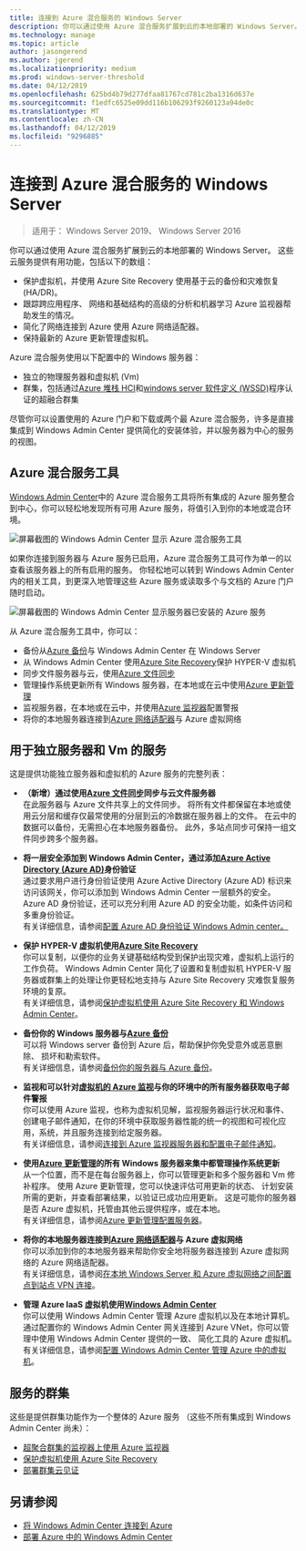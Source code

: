 ```yaml
---
title: 连接到 Azure 混合服务的 Windows Server
description: 你可以通过使用 Azure 混合服务扩展到云的本地部署的 Windows Server。
ms.technology: manage
ms.topic: article
author: jasongerend
ms.author: jgerend
ms.localizationpriority: medium
ms.prod: windows-server-threshold
ms.date: 04/12/2019
ms.openlocfilehash: 625bd4b79d277dfaa81767cd781c2ba1316d637e
ms.sourcegitcommit: f1edfc6525e09dd116b106293f9260123a94de0c
ms.translationtype: MT
ms.contentlocale: zh-CN
ms.lasthandoff: 04/12/2019
ms.locfileid: "9296885"
---
```

# 连接到 Azure 混合服务的 Windows Server

>适用于： Windows Server 2019、 Windows Server 2016

你可以通过使用 Azure 混合服务扩展到云的本地部署的 Windows Server。 这些云服务提供有用功能，包括以下的数组：

- 保护虚拟机，并使用 Azure Site Recovery 使用基于云的备份和灾难恢复 (HA/DR)。 
- 跟踪跨应用程序、 网络和基础结构的高级的分析和机器学习 Azure 监视器帮助发生的情况。 
- 简化了网络连接到 Azure 使用 Azure 网络适配器。
- 保持最新的 Azure 更新管理虚拟机。

Azure 混合服务使用以下配置中的 Windows 服务器：

- 独立的物理服务器和虚拟机 (Vm)
- 群集，包括通过[Azure 堆栈 HCI](../../../azure-stack-hci/index.md)和[windows server 软件定义 (WSSD)](https://www.microsoft.com/en-us/cloud-platform/software-defined-datacenter)程序认证的超融合群集

尽管你可以设置使用的 Azure 门户和下载或两个最 Azure 混合服务，许多是直接集成到 Windows Admin Center 提供简化的安装体验，并以服务器为中心的服务的视图。

## Azure 混合服务工具

[Windows Admin Center](../understand/windows-admin-center.md)中的 Azure 混合服务工具将所有集成的 Azure 服务整合到中心，你可以轻松地发现所有可用 Azure 服务，将值引入到你的本地或混合环境。 

![屏幕截图的 Windows Admin Center 显示 Azure 混合服务工具](../media/azure-services/ahs-discover.png)

如果你连接到服务器与 Azure 服务已启用，Azure 混合服务工具可作为单一的以查看该服务器上的所有启用的服务。 你轻松地可以转到 Windows Admin Center 内的相关工具，到更深入地管理这些 Azure 服务或读取多个与文档的 Azure 门户随时启动。 

![屏幕截图的 Windows Admin Center 显示服务器已安装的 Azure 服务](../media/azure-services/ahs-dayN.png)

从 Azure 混合服务工具中，你可以：
- 备份从[Azure 备份](azure-backup.md)与 Windows Admin Center 在 Windows Server
- 从 Windows Admin Center 使用[Azure Site Recovery](azure-site-recovery.md)保护 HYPER-V 虚拟机
- 同步文件服务器与云，使用[Azure 文件同步](azure-file-sync.md)
- 管理操作系统更新所有 Windows 服务器，在本地或在云中使用[Azure 更新管理](azure-update-management.md)
- 监视服务器，在本地或在云中，并使用[Azure 监视器](azure-monitor.md)配置警报
- 将你的本地服务器连接到[Azure 网络适配器](https://aka.ms/WACNetworkAdapter)与 Azure 虚拟网络

## 用于独立服务器和 Vm 的服务

这是提供功能独立服务器和虚拟机的 Azure 服务的完整列表：

- **（新增）通过使用[Azure 文件同步](https://aka.ms/afs)同步与云文件服务器**  
在此服务器与 Azure 文件共享上的文件同步。 将所有文件都保留在本地或使用云分层和缓存仅最常使用的分层到云的冷数据在服务器上的文件。 在云中的数据可以备份，无需担心在本地服务器备份。 此外，多站点同步可保持一组文件同步跨多个服务器。

- **将一层安全添加到 Windows Admin Center，通过添加[Azure Active Directory (Azure AD)](https://azure.microsoft.com/services/active-directory/)身份验证**  
通过要求用户进行身份验证使用 Azure Active Directory (Azure AD) 标识来访问该网关，你可以添加到 Windows Admin Center 一层额外的安全。 Azure AD 身份验证，还可以充分利用 Azure AD 的安全功能，如条件访问和多重身份验证。  
有关详细信息，请参阅[配置 Azure AD 身份验证 Windows Admin center。](../configure/user-access-control.md#azure-active-directory)  

- **保护 HYPER-V 虚拟机使用[Azure Site Recovery](https://docs.microsoft.com/azure/site-recovery/site-recovery-overview)**  
你可以复制，以便你的业务关键基础结构受到保护出现灾难，虚拟机上运行的工作负荷。 Windows Admin Center 简化了设置和复制虚拟机 HYPER-V 服务器或群集上的处理让你更轻松地支持与 Azure Site Recovery 灾难恢复服务环境的复原。  
有关详细信息，请参阅[保护虚拟机使用 Azure Site Recovery 和 Windows Admin Center](azure-site-recovery.md)。

- **备份你的 Windows 服务器与[Azure 备份](https://docs.microsoft.com/azure/backup/backup-overview)**  
可以将 Windows server 备份到 Azure 后，帮助保护你免受意外或恶意删除、 损坏和勒索软件。  
有关详细信息，请参阅[备份你的服务器与 Azure 备份](azure-backup.md)。

- **监视和可以针对[虚拟机的 Azure 监视](https://docs.microsoft.com/azure/azure-monitor/insights/vminsights-overview)与你的环境中的所有服务器获取电子邮件警报**  
你可以使用 Azure 监视，也称为虚拟机见解，监视服务器运行状况和事件、 创建电子邮件通知，在你的环境中获取服务器性能的统一的视图和可视化应用，系统，并且服务连接到给定服务器。  
有关详细信息，请参阅[连接到 Azure 监视器服务器和配置电子邮件通知](azure-monitor.md)。

- **使用[Azure 更新管理](https://docs.microsoft.com/azure/automation/automation-update-management)的所有 Windows 服务器来集中都管理操作系统更新**  
从一个位置，而不是在每台服务器上，你可以管理更新和多个服务器和 Vm 修补程序。 使用 Azure 更新管理，您可以快速评估可用更新的状态、 计划安装所需的更新，并查看部署结果，以验证已成功应用更新。 这是可能你的服务器是否 Azure 虚拟机，托管由其他云提供程序，或在本地。  
有关详细信息，请参阅[Azure 更新管理配置服务器](azure-update-management.md)。

- **将你的本地服务器连接到[Azure 网络适配器](https://aka.ms/WACNetworkAdapter)与 Azure 虚拟网络**  
你可以添加到你的本地服务器来帮助你安全地将服务器连接到 Azure 虚拟网络的 Azure 网络适配器。  
有关详细信息，请参阅[在本地 Windows Server 和 Azure 虚拟网络之间配置点到站点 VPN 连接](https://aka.ms/WACNetworkAdapter)。

- **管理 Azure IaaS 虚拟机使用[Windows Admin Center](manage-azure-vms.md)**  
你可以使用 Windows Admin Center 管理 Azure 虚拟机以及在本地计算机。 通过配置你的 Windows Admin Center 网关连接到 Azure VNet，你可以管理中使用 Windows Admin Center 提供的一致、 简化工具的 Azure 虚拟机。 有关详细信息，请参阅[配置 Windows Admin Center 管理 Azure 中的虚拟机](manage-azure-vms.md)。

## 服务的群集

这些是提供群集功能作为一个整体的 Azure 服务 （这些不所有集成到 Windows Admin Center 尚未）：

- [超聚合群集的监视器上使用 Azure 监视器](../../../storage/storage-spaces/configure-azure-monitor.md)
- [保护虚拟机使用 Azure Site Recovery](azure-site-recovery.md)
- [部署群集云见证](../../../failover-clustering/deploy-cloud-witness.md)

## 另请参阅

- [将 Windows Admin Center 连接到 Azure](azure-integration.md)
- [部署 Azure 中的 Windows Admin Center](deploy-wac-in-azure.md)